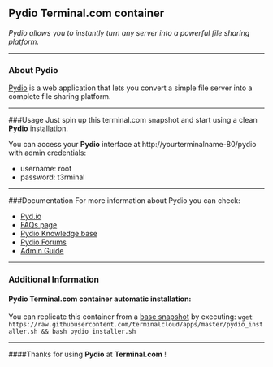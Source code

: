 ## Pydio Terminal.com container
*Pydio allows you to instantly turn any server into a powerful file sharing platform.*

---

### About Pydio
[Pydio](http://pyd.io) is a web application that lets you convert a simple file server into a complete file sharing platform.

---

###Usage
Just spin up this terminal.com snapshot and start using a clean **Pydio** installation.

You can access your **Pydio** interface at http://yourterminalname-80/pydio with admin credentials:

- username: root
- password: t3rminal


---

###Documentation
For more information about Pydio you can check:
- [Pyd.io](http://pyd.io)
- [FAQs page](https://pyd.io/knowledge-base-2/f-a-q/)
- [Pydio Knowledge base](https://pyd.io/knowledge-base-2/knowledge-base/)
- [Pydio Forums](https://pyd.io/f/)
- [Admin Guide](https://pyd.io/administrator/)

---

### Additional Information
#### Pydio Terminal.com container automatic installation:
You can replicate this container from a [base snapshot](https://www.terminal.com/tiny/FzpHiTXG1K) by executing:
`wget https://raw.githubusercontent.com/terminalcloud/apps/master/pydio_installer.sh && bash pydio_installer.sh`

---

####Thanks for using **Pydio** at **Terminal.com** !